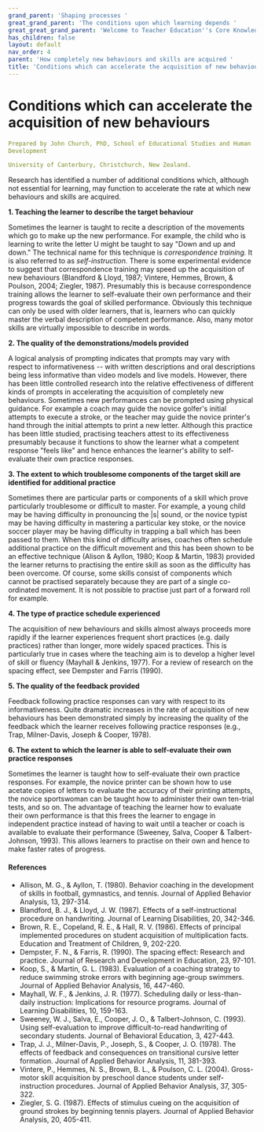 ```yaml
---
grand_parent: 'Shaping processes '
great_grand_parent: 'The conditions upon which learning depends '
great_great_grand_parent: 'Welcome to Teacher Education''s Core Knowledge and Skills.'
has_children: false
layout: default
nav_order: 4
parent: 'How completely new behaviours and skills are acquired '
title: 'Conditions which can accelerate the acquisition of new behaviours '
---
```

# Conditions which can accelerate the acquisition of new behaviours


```yaml
Prepared by John Church, PhD, School of Educational Studies and Human
Development

University of Canterbury, Christchurch, New Zealand.
```


Research has identified a number of additional conditions which,
although not essential for learning, may function to accelerate the rate
at which new behaviours and skills are acquired.

**1. Teaching the learner to describe the target behaviour**

Sometimes the learner is taught to recite a description of the movements
which go to make up the new performance. For example, the child who is
learning to write the letter U might be taught to say "Down and up and
down." The technical name for this technique is *correspondence
training.* It is also referred to as *self-instruction.* There is some
experimental evidence to suggest that correspondence training may speed
up the acquisition of new behaviours (Blandford & Lloyd, 1987; Vintere,
Hemmes, Brown, & Poulson, 2004; Ziegler, 1987). Presumably this is
because correspondence training allows the learner to self-evaluate
their own performance and their progress towards the goal of skilled
performance. Obviously this technique can only be used with older
learners, that is, learners who can quickly master the verbal
description of competent performance. Also, many motor skills are
virtually impossible to describe in words.

**2. The quality of the demonstrations/models provided**

A logical analysis of prompting indicates that prompts may vary with
respect to informativeness -- with written descriptions and oral
descriptions being less informative than video models and live models.
However, there has been little controlled research into the relative
effectiveness of different kinds of prompts in accelerating the
acquisition of completely new behaviours. Sometimes new performances can
be prompted using physical guidance. For example a coach may guide the
novice golfer's initial attempts to execute a stroke, or the teacher may
guide the novice printer\'s hand through the initial attempts to print a
new letter. Although this practice has been little studied, practising
teachers attest to its effectiveness presumably because it functions to
show the learner what a competent response "feels like" and hence
enhances the learner's ability to self-evaluate their own practice
responses.

**3. The extent to which troublesome components of the target skill are
identified for additional practice**

Sometimes there are particular parts or components of a skill which
prove particularly troublesome or difficult to master. For example, a
young child may be having difficulty in pronouncing the \|s\| sound, or
the novice typist may be having difficulty in mastering a particular key
stoke, or the novice soccer player may be having difficulty in trapping
a ball which has been passed to them. When this kind of difficulty
arises, coaches often schedule additional practice on the difficult
movement and this has been shown to be an effective technique (Alison &
Ayllon, 1980; Koop & Martin, 1983) provided the learner returns to
practising the entire skill as soon as the difficulty has been overcome.
Of course, some skills consist of components which cannot be practised
separately because they are part of a single co-ordinated movement. It
is not possible to practise just part of a forward roll for example.

**4. The type of practice schedule experienced**

The acquisition of new behaviours and skills almost always proceeds more
rapidly if the learner experiences frequent short practices (e.g. daily
practices) rather than longer, more widely spaced practices. This is
particularly true in cases where the teaching aim is to develop a higher
level of skill or fluency (Mayhall & Jenkins, 1977). For a review of
research on the spacing effect, see Dempster and Farris (1990).

**5. The quality of the feedback provided**

Feedback following practice responses can vary with respect to its
informativeness. Quite dramatic increases in the rate of acquisition of
new behaviours has been demonstrated simply by increasing the quality of
the feedback which the learner receives following practice responses
(e.g., Trap, Milner-Davis, Joseph & Cooper, 1978).

**6. The extent to which the learner is able to self-evaluate their own
practice responses**

Sometimes the learner is taught how to self-evaluate their own practice
responses. For example, the novice printer can be shown how to use
acetate copies of letters to evaluate the accuracy of their printing
attempts, the novice sportswoman can be taught how to administer their
own ten-trial tests, and so on. The advantage of teaching the learner
how to evaluate their own performance is that this frees the learner to
engage in independent practice instead of having to wait until a teacher
or coach is available to evaluate their performance (Sweeney, Salva,
Cooper & Talbert-Johnson, 1993). This allows learners to practise on
their own and hence to make faster rates of progress.


#### References

-   Allison, M. G., & Ayllon, T. (1980). Behavior coaching in the
    development of skills in football, gymnastics, and tennis. Journal
    of Applied Behavior Analysis, 13, 297-314.
-   Blandford, B. J., & Lloyd, J. W. (1987). Effects of a
    self-instructional procedure on handwriting. Journal of Learning
    Disabilities, 20, 342-346.
-   Brown, R. E., Copeland, R. E., & Hall, R. V. (1986). Effects of
    principal implemented procedures on student acquisition of
    multiplication facts. Education and Treatment of Children, 9,
    202-220.
-   Dempster, F. N., & Farris, R. (1990). The spacing effect: Research
    and practice. Journal of Research and Development in Education, 23,
    97-101.
-   Koop, S., & Martin, G. L. (1983). Evaluation of a coaching strategy
    to reduce swimming stroke errors with beginning age-group swimmers.
    Journal of Applied Behavior Analysis, 16, 447-460.
-   Mayhall, W. F., & Jenkins, J. R. (1977). Scheduling daily or
    less-than-daily instruction: Implications for resource programs.
    Journal of Learning Disabilities, 10, 159-163.
-   Sweeney, W. J., Salva, E., Cooper, J. O., & Talbert-Johnson, C.
    (1993). Using self-evaluation to improve difficult-to-read
    handwriting of secondary students. Journal of Behavioral Education,
    3, 427-443.
-   Trap, J. J., Milner-Davis, P., Joseph, S., & Cooper, J. O. (1978).
    The effects of feedback and consequences on transitional cursive
    letter formation. Journal of Applied Behavior Analysis, 11, 381-393.
-   Vintere, P., Hemmes, N. S., Brown, B. L., & Poulson, C. L. (2004).
    Gross-motor skill acquisition by preschool dance students under
    self-instruction procedures. Journal of Applied Behavior Analysis,
    37, 305-322.
-   Ziegler, S. G. (1987). Effects of stimulus cueing on the acquisition
    of ground strokes by beginning tennis players. Journal of Applied
    Behavior Analysis, 20, 405-411.
